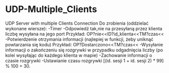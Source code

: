 # UDP-Multiple_Clients
UDP Server with multiple Clients Connection
Do zrobienia (oddzielać wykonane wiersze):
-Timer
-Odpowiedź tak,nie na przesyłaną przez klienta liczbę wysyłana na jego port  Przykład: OP?nie<<ID?id_klienta<<TM?czas<<
-Potwierdzenie otrzymania informacji (najlepiej w funkcji, żeby uniknąć powtarzania się kodu) Przykład: OP?Dostarczono<<TM?czas<<
-Wysyłanie informacji o zakończeniu się rozgrywki w przypadku odgadnięcia liczby (po kolei wysyłając do każdego klienta w mapie)
-Zachowanie informacji o czasie rozgrywki
-Ustawianie czasu rozgrywki [(id. sesji 1 + id. sesji 2) * 99] % 100 + 30. 
